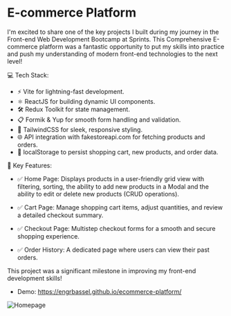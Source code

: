 # E-commerce Platform

I'm excited to share one of the key projects I built during my journey in the Front-end Web Development Bootcamp at Sprints. This Comprehensive E-commerce platform was a fantastic opportunity to put my skills into practice and push my understanding of modern front-end technologies to the next level!

💻 Tech Stack:
- ⚡ Vite for lightning-fast development.
- ⚛️ ReactJS for building dynamic UI components.
- 🛠️ Redux Toolkit for state management.
- 📋 Formik & Yup for smooth form handling and validation.
- 🎨 TailwindCSS for sleek, responsive styling.
- 🌐 API integration with fakestoreapi.com for fetching products and orders.
- 🛒 localStorage to persist shopping cart, new products, and order data.

🌟 Key Features:
- ✅ Home Page: Displays products in a user-friendly grid view with filtering, sorting, the ability to add new products in a Modal and the ability to edit or delete new products (CRUD operations).

- ✅ Cart Page: Manage shopping cart items, adjust quantities, and review a detailed checkout summary.

- ✅ Checkout Page: Multistep checkout forms for a smooth and secure shopping experience.

- ✅ Order History: A dedicated page where users can view their past orders.

This project was a significant milestone in improving my front-end development skills!

- Demo: https://engrbassel.github.io/ecommerce-platform/

![Homepage](https://github.com/user-attachments/assets/12a48b92-2373-4a82-b1fd-b6209355e10f)

